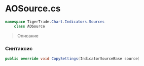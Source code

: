 
# AOSource.cs
```csharp
namespace TigerTrade.Chart.Indicators.Sources  
    class AOSource
```

> Описание

### Синтаксис
```csharp
public override void CopySettings(IndicatorSourceBase source)
```
